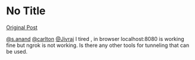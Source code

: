 # No Title

[Original Post](https://discourse.onlinedegree.iitm.ac.in/t/161120/20)

<p><a class="mention" href="/u/s.anand">@s.anand</a> <a class="mention" href="/u/carlton">@carlton</a> <a class="mention" href="/u/jivraj">@Jivraj</a> I tired , in browser localhost:8080 is working fine but ngrok is not working. Is there any other tools for tunneling that can be used.</p>